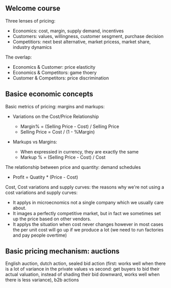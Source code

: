 ## Welcome course
Three lenses of pricing:
- Economics: cost, margin, supply demand, incentives
- Customers: values, willingness, customer sesgment, purchase decision
- Competitiors: next best alternative, market pricess, market share, industry dynamics

The overlap:
- Economics & Customer: price elasticity
- Economics & Competitors: game thoery
- Customer & Competitors: price discrimination

## Basice economic concepts
Basic metrics of pricing: margins and markups:
- Variations on the Cost/Price Relationship
  - Margin% = (Selling Price - Cost) / Selling Price
  - Selling Price = Cost / (1 - %Margin)

- Markups vs Margins:
  - When expressied in currency, they are exactly the same
  - Markup % =  (Selling Price - Cost) / Cost

The relationship between price and quantity: demand schedules
- Profit = Quatity * (Price - Cost)

Cost, Cost variations and supply curves: the reasons why we're not using a cost variations and supply curves:
- It applys in microecnomics not a single company which we usually care about.
- It images a perfectly competitive market, but in fact we sometimes set up the price based on other vendors.
- It applys the situation when cost never changes however in most cases the per unit cost will go up if we produce a lot (we need to run factories and pay people overtime)

## Basic pricing mechanism: auctions
English auction, dutch action, sealed bid action (first: works well when there is a lot of variance in the private values vs second: get buyers to bid their actual valuation, instead of shading their bid downward, works well when there is less variance), b2b actions
